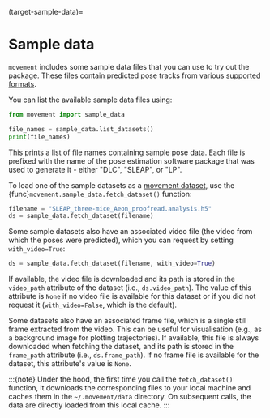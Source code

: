 (target-sample-data)=
# Sample data

`movement` includes some sample data files that you can use to
try out the package. These files contain predicted pose tracks from
various [supported formats](target-supported-formats).

You can list the available sample data files using:

```python
from movement import sample_data

file_names = sample_data.list_datasets()
print(file_names)
```

This prints a list of file names containing sample pose data.
Each file is prefixed with the name of the pose estimation software package
that was used to generate it - either "DLC", "SLEAP", or "LP".

To load one of the sample datasets as a
[movement dataset](target-dataset), use the
{func}`movement.sample_data.fetch_dataset()` function:

```python
filename = "SLEAP_three-mice_Aeon_proofread.analysis.h5"
ds = sample_data.fetch_dataset(filename)
```
Some sample datasets also have an associated video file
(the video from which the poses were predicted),
which you can request by setting `with_video=True`:

```python
ds = sample_data.fetch_dataset(filename, with_video=True)
```

If available, the video file is downloaded and its path is stored
in the `video_path` attribute of the dataset (i.e., `ds.video_path`).
The value of this attribute is `None` if no video file is
available for this dataset or if you did not request it
(`with_video=False`, which is the default).

Some datasets also have an associated frame file, which is a single
still frame extracted from the video. This can be useful for visualisation
(e.g., as a background image for plotting trajectories). If available,
this file is always downloaded when fetching the dataset,
and its path is stored in the `frame_path` attribute
(i.e., `ds.frame_path`). If no frame file is available for the dataset,
this attribute's value is `None`.

:::{note}
Under the hood, the first time you call the `fetch_dataset()` function,
it downloads the corresponding files to your local machine and caches them
in the `~/.movement/data` directory. On subsequent calls, the data are directly
loaded from this local cache.
:::
